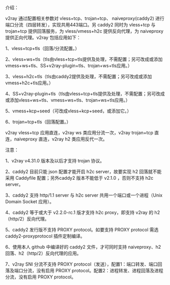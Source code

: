 介绍：

v2ray 通过配置相关参数对 vless+tcp、trojan+tcp、 naiveproxy(caddy2) 进行端口分流（四层转发），实现共用443端口。另 caddy2 同时为 vless+tcp 与 trojan+tcp 提供回落服务，为 vless/vmess+h2c 提供反向代理，为 naiveproxy 提供正向代理。v2ray 包括应用如下：

1、vless+tcp+tls（回落/分流配置。）

2、vless+ws+tls（tls由vless+tcp+tls提供及处理，不需配置；另可改成或添加vmess+ws+tls、SS+v2ray-plugin+tls、trojan+ws+tls应用。）

3、vless+h2c+tls（tls由caddy2提供及处理，不需配置；另可改成或添加vmess+h2c+tls应用。）

4、SS+v2ray-plugin+tls（tls由vless+tcp+tls提供及处理，不需配置；另可改成或添加vless+ws+tls、vmess+ws+tls、trojan+ws+tls应用。）

5、vmess+kcp+seed（可改成vless+kcp+seed，或添加它。）

6、trojan+tcp+tls（回落配置。）

v2ray vless+tcp 应用直连，v2ray ws 类应用分流一次，v2ray trojan+tcp 直连，naiveproxy 直连，v2ray h2 类应用反代一次。

注意：

1、v2ray v4.31.0 版本及以后才支持 trojan 协议。 

2、caddy2 目前只能 json 配置才能开启 h2c server，故要实现 h2 回落就不能采用 Caddyfile 配置；另外caddy2 版本不能低于 v2.1.0 ，否则不支持 h2c server。

3、caddy2 支持 http/1.1 server 与 h2c server 共用一个端口或一个进程（Unix Domain Socket 应用）。

4、caddy2 等于或大于 v2.2.0-rc.1 版才支持 h2c proxy，即支持 v2ray 的 h2（http/2）反向代理。

5、caddy2 发行版不支持 PROXY protocol。如要支持 PROXY protocol 需选 caddy2-proxyprotocol 插件定制编译。

6、使用本人 github 中编译好的 caddy2 文件，才可同时支持 naiveproxy、h2 回落、h2（http/2）反向代理的应用。

7、v2ray SNI 分流不支持 PROXY protocol（发送），配置1：端口转发、端口回落及端口分流，没有启用 PROXY protocol。配置2：进程转发、进程回落及进程分流，没有启用 PROXY protocol。
